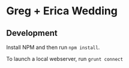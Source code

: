 # Greg + Erica Wedding

## Development

Install NPM and then run `npm install`.

To launch a local webserver, run `grunt connect`
